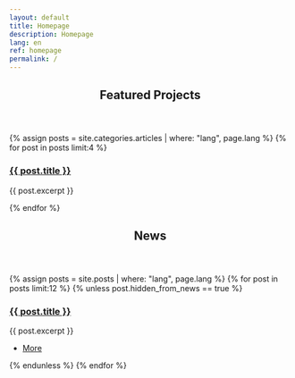 ```yaml
---
layout: default
title: Homepage
description: Homepage
lang: en
ref: homepage
permalink: /
---
```


<!-- Section -->
<section>
	<header class="major">
		<h2>Featured Projects</h2>
	</header>
	<div class="features">
	{% assign posts = site.categories.articles | where: "lang", page.lang %}
	{% for post in posts limit:4 %}
		<article>
			<span class="icon {{ post.icon }}"></span>
			<div class="content">
				<h3><a href="{{ site.baseurl }}{{ post.url }}">{{ post.title }}</a></h3>
				<p>{{ post.excerpt }}</p>
			</div>
		</article>
	{% endfor %}
	</div>
</section>

<!-- Section -->
<section>
	<header class="major">
		<h2>News</h2>
	</header>
	<div class="posts">
    {% assign posts = site.posts | where: "lang", page.lang %}
	{% for post in posts limit:12 %}
		{% unless post.hidden_from_news == true %}
		<article>
			<a href="{{ site.baseurl }}{{ post.url }}" class="image"><img src="{{ post.image }}" alt="" /></a>
			<h3><a href="{{ site.baseurl }}{{ post.url }}">{{ post.title }}</a></h3>
			<p>{{ post.excerpt }}</p>
			<ul class="actions">
				<li><a href="{{ site.baseurl }}{{ post.url }}" class="button">More</a></li>
			</ul>
		</article>
		{% endunless %}
	{% endfor %}
	</div>
</section>

